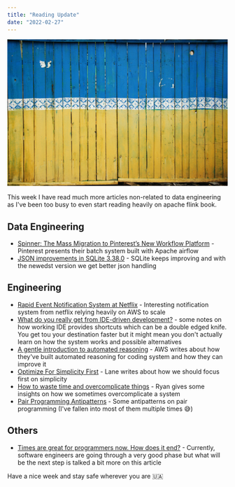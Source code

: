 ```yaml
---
title: "Reading Update"
date: "2022-02-27"
---
```


![Photo by Tina Hartung on Unsplash](./ukraine.jpeg)

This week I have read much more articles non-related to data engineering as I've been too busy to even start reading heavily on apache flink book.

## Data Engineering

- [Spinner: The Mass Migration to Pinterest’s New Workflow Platform](https://medium.com/pinterest-engineering/spinner-the-mass-migration-to-pinterests-new-workflow-platform-997d9243f56a) - Pinterest presents their batch system built with Apache airflow
- [JSON improvements in SQLite 3.38.0](https://tirkarthi.github.io/programming/2022/02/26/sqlite-json-improvements.html) - SQLite keeps improving and with the newedst version we get better json handling

## Engineering

- [Rapid Event Notification System at Netflix](https://netflixtechblog.com/rapid-event-notification-system-at-netflix-6deb1d2b57d1) - Interesting notification system from netflix relying heavily on AWS to scale
- [What do you really get from IDE-driven development?](https://briandfoy.github.io/ide-driven-development/) - some notes on how working IDE provides shortcuts which can be a double edged knife. You get tou your destination faster but it might mean you don't actually learn on how the system works and possible alternatives
- [A gentle introduction to automated reasoning](https://www.amazon.science/blog/a-gentle-introduction-to-automated-reasoning) - AWS writes about how they've built automated reasoning for coding system and how they can improve it
- [Optimize For Simplicity First](https://wagslane.dev/posts/optimize-for-simplicit-first/) - Lane writes about how we should focus first on simplicity
- [How to waste time and overcomplicate things](https://ryanwarnock.me/blog/260222.html) - Ryan gives some insights on how we sometimes overcomplicate a system
- [Pair Programming Antipatterns](https://tuple.app/pair-programming-guide/antipatterns) - Some antipatterns on pair programming (I've fallen into most of them multiple times 😅)

## Others

- [Times are great for programmers now. How does it end?](https://vaghetti.dev/posts/times-are-great/) - Currently, software engineers are going through a very good phase but what will be the next step is talked a bit more on this article

Have a nice week and stay safe wherever you are 🇺🇦
